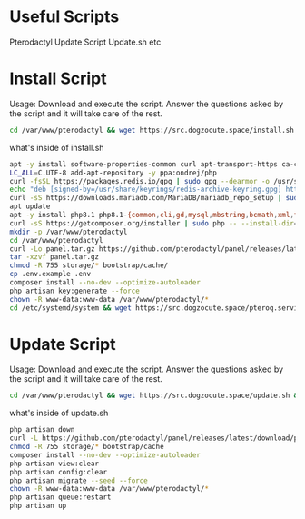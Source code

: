 # Useful Scripts
Pterodactyl Update Script Update.sh
etc
# Install Script
Usage:
Download and execute the script. Answer the questions asked by the script and it will take care of the rest.

```bash
cd /var/www/pterodactyl && wget https://src.dogzocute.space/install.sh && bash install.sh
```
what's inside of install.sh

```bash
apt -y install software-properties-common curl apt-transport-https ca-certificates gnupg
LC_ALL=C.UTF-8 add-apt-repository -y ppa:ondrej/php
curl -fsSL https://packages.redis.io/gpg | sudo gpg --dearmor -o /usr/share/keyrings/redis-archive-keyring.gpg
echo "deb [signed-by=/usr/share/keyrings/redis-archive-keyring.gpg] https://packages.redis.io/deb $(lsb_release -cs) main" | sudo tee /etc/apt/sources.list.d/redis.list
curl -sS https://downloads.mariadb.com/MariaDB/mariadb_repo_setup | sudo bash
apt update
apt -y install php8.1 php8.1-{common,cli,gd,mysql,mbstring,bcmath,xml,fpm,curl,zip} mariadb-server nginx tar unzip git redis-server
curl -sS https://getcomposer.org/installer | sudo php -- --install-dir=/usr/local/bin --filename=composer
mkdir -p /var/www/pterodactyl
cd /var/www/pterodactyl
curl -Lo panel.tar.gz https://github.com/pterodactyl/panel/releases/latest/download/panel.tar.gz
tar -xzvf panel.tar.gz
chmod -R 755 storage/* bootstrap/cache/
cp .env.example .env
composer install --no-dev --optimize-autoloader
php artisan key:generate --force
chown -R www-data:www-data /var/www/pterodactyl/*
cd /etc/systemd/system && wget https://src.dogzocute.space/pteroq.service && sudo systemctl enable --now pteroq.service
```
# Update Script
Usage:
Download and execute the script. Answer the questions asked by the script and it will take care of the rest.

```bash
cd /var/www/pterodactyl && wget https://src.dogzocute.space/update.sh && bash update.sh
```

what's inside of update.sh

```bash
php artisan down
curl -L https://github.com/pterodactyl/panel/releases/latest/download/panel.tar.gz | tar -xzv
chmod -R 755 storage/* bootstrap/cache
composer install --no-dev --optimize-autoloader
php artisan view:clear
php artisan config:clear
php artisan migrate --seed --force
chown -R www-data:www-data /var/www/pterodactyl/*
php artisan queue:restart
php artisan up
```
